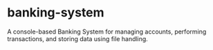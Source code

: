 # banking-system
A console-based Banking System for managing accounts, performing transactions, and storing data using file handling.
